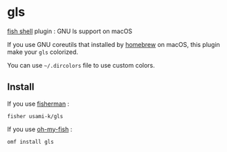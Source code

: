 # gls

[fish shell](https://fishshell.com) plugin : GNU ls support on macOS

If you use GNU coreutils that installed by [homebrew](https://brew.sh) on macOS, this plugin make your `gls` colorized.

You can use `~/.dircolors` file to use custom colors.

## Install

If you use [fisherman](https://fisherman.github.io) :

```
fisher usami-k/gls
```

If you use [oh-my-fish](https://github.com/oh-my-fish/oh-my-fish) :

```
omf install gls
```
